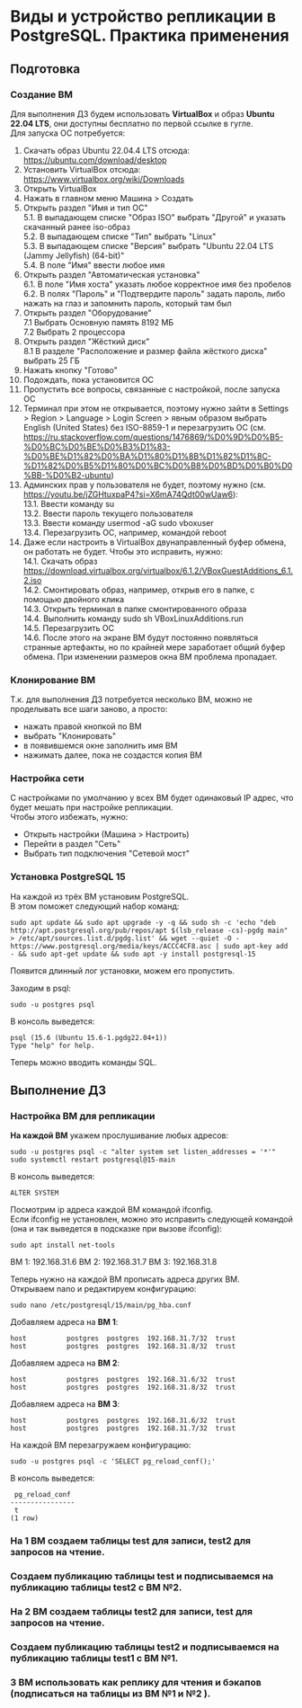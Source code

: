 # Виды и устройство репликации в PostgreSQL. Практика применения

## Подготовка

### Создание ВМ
Для выполнения ДЗ будем использовать **VirtualBox** и образ **Ubuntu 22.04 LTS**, они доступны бесплатно по первой ссылке в гугле.  
Для запуска ОС потребуется:  
1. Скачать образ Ubuntu 22.04.4 LTS отсюда: https://ubuntu.com/download/desktop  
2. Установить VirtualBox отсюда: https://www.virtualbox.org/wiki/Downloads  
3. Открыть VirtualBox  
4. Нажать в главном меню Машина > Создать  
5. Открыть раздел "Имя и тип ОС"  
5.1. В выпадающем списке "Образ ISO" выбрать "Другой" и указать скачанный ранее iso-образ  
5.2. В выпадающем списке "Тип" выбрать "Linux"  
5.3. В выпадающем списке "Версия" выбрать "Ubuntu 22.04 LTS (Jammy Jellyfish) (64-bit)"  
5.4. В поле "Имя" ввести любое имя  
6. Открыть раздел "Автоматическая установка"  
6.1. В поле "Имя хоста" указать любое корректное имя без пробелов  
6.2. В полях "Пароль" и "Подтвердите пароль" задать пароль, либо нажать на глаз и запомнить пароль, который там был  
7. Открыть раздел "Оборудование"  
7.1 Выбрать Основную память 8192 МБ  
7.2 Выбрать 2 процессора  
8. Открыть раздел "Жёсткий диск"  
8.1 В разделе "Расположение и размер файла жёсткого диска" выбрать 25 ГБ  
9. Нажать кнопку "Готово"  
10. Подождать, пока установится ОС  
11. Пропустить все вопросы, связанные с настройкой, после запуска ОС  
12. Терминал при этом не открывается, поэтому нужно зайти в Settings > Region > Language > Login Screen > явным образом выбрать English (United States) без ISO-8859-1 и перезагрузить ОС (см. https://ru.stackoverflow.com/questions/1476869/%D0%9D%D0%B5-%D0%BC%D0%BE%D0%B3%D1%83-%D0%BE%D1%82%D0%BA%D1%80%D1%8B%D1%82%D1%8C-%D1%82%D0%B5%D1%80%D0%BC%D0%B8%D0%BD%D0%B0%D0%BB-%D0%B2-ubuntu)  
13. Админских прав у пользователя не будет, поэтому нужно (см. https://youtu.be/jZGHtuxpaP4?si=X6mA74Qdt00wUaw6):  
13.1. Ввести команду su  
13.2. Ввести пароль текущего пользователя  
13.3. Ввести команду usermod -aG sudo vboxuser  
13.4. Перезагрузить ОС, например, командой reboot  
14. Даже если настроить в VirtualBox двунаправленный буфер обмена, он работать не будет. Чтобы это исправить, нужно:  
14.1. Скачать образ https://download.virtualbox.org/virtualbox/6.1.2/VBoxGuestAdditions_6.1.2.iso  
14.2. Смонтировать образ, например, открыв его в папке, с помощью двойного клика  
14.3. Открыть терминал в папке смонтированного образа  
14.4. Выполнить команду sudo sh VBoxLinuxAdditions.run  
14.5. Перезагрузить ОС  
14.6. После этого на экране ВМ будут постоянно появляться странные артефакты, но по крайней мере заработает общий буфер обмена. При изменении размеров окна ВМ проблема пропадает.

### Клонирование ВМ

Т.к. для выполнения ДЗ потребуется несколько ВМ, можно не проделывать все шаги заново, а просто:
* нажать правой кнопкой по ВМ
* выбрать "Клонировать"
* в появившемся окне заполнить имя ВМ
* нажимать далее, пока не создастся копия ВМ

### Настройка сети

С настройками по умолчанию у всех ВМ будет одинаковый IP адрес, что будет мешать при настройке репликации.  
Чтобы этого избежать, нужно:
* Открыть настройки (Машина > Настроить)
* Перейти в раздел "Сеть"
* Выбрать тип подключения "Сетевой мост"

### Установка PostgreSQL 15

На каждой из трёх ВМ установим PostgreSQL.  
В этом поможет следующий набор команд:
```
sudo apt update && sudo apt upgrade -y -q && sudo sh -c 'echo "deb http://apt.postgresql.org/pub/repos/apt $(lsb_release -cs)-pgdg main" > /etc/apt/sources.list.d/pgdg.list' && wget --quiet -O - https://www.postgresql.org/media/keys/ACCC4CF8.asc | sudo apt-key add - && sudo apt-get update && sudo apt -y install postgresql-15
```
Появится длинный лог установки, можем его пропустить.

Заходим в psql:
```
sudo -u postgres psql
```

В консоль выведется:
```
psql (15.6 (Ubuntu 15.6-1.pgdg22.04+1))
Type "help" for help.
```

Теперь можно вводить команды SQL.

## Выполнение ДЗ

### Настройка ВМ для репликации

**На каждой ВМ** укажем прослушивание любых адресов:
```
sudo -u postgres psql -c "alter system set listen_addresses = '*'"
sudo systemctl restart postgresql@15-main
```
В консоль выведется:
```
ALTER SYSTEM
```

Посмотрим ip адреса каждой ВМ командой ifconfig.  
Если ifconfig не установлен, можно это исправить следующей командой (она и так выведется в подсказке при вызове ifconfig):
```
sudo apt install net-tools
```
ВМ 1: 192.168.31.6
ВМ 2: 192.168.31.7
ВМ 3: 192.168.31.8

Теперь нужно на каждой ВМ прописать адреса других ВМ.  
Открываем nano и редактируем конфигурацию:
```
sudo nano /etc/postgresql/15/main/pg_hba.conf
```

Добавляем адреса на **ВМ 1**:
```
host          postgres  postgres  192.168.31.7/32  trust
host          postgres  postgres  192.168.31.8/32  trust
```

Добавляем адреса на **ВМ 2**:
```
host          postgres  postgres  192.168.31.6/32  trust
host          postgres  postgres  192.168.31.8/32  trust
```

Добавляем адреса на **ВМ 3**:
```
host          postgres  postgres  192.168.31.6/32  trust
host          postgres  postgres  192.168.31.7/32  trust
```

На каждой ВМ перезагружаем конфигурацию:
```
sudo -u postgres psql -c 'SELECT pg_reload_conf();'
```
В консоль выведется:
```
 pg_reload_conf 
----------------
 t
(1 row)
```


### На 1 ВМ создаем таблицы test для записи, test2 для запросов на чтение.
### Создаем публикацию таблицы test и подписываемся на публикацию таблицы test2 с ВМ №2.
### На 2 ВМ создаем таблицы test2 для записи, test для запросов на чтение.
### Создаем публикацию таблицы test2 и подписываемся на публикацию таблицы test1 с ВМ №1.
### 3 ВМ использовать как реплику для чтения и бэкапов (подписаться на таблицы из ВМ №1 и №2 ).
